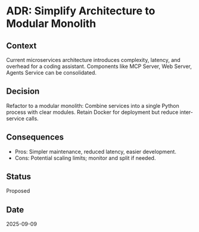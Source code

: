 # ADR: Simplify Architecture to Modular Monolith

## Context
Current microservices architecture introduces complexity, latency, and overhead for a coding assistant. Components like MCP Server, Web Server, Agents Service can be consolidated.

## Decision
Refactor to a modular monolith: Combine services into a single Python process with clear modules. Retain Docker for deployment but reduce inter-service calls.

## Consequences
- Pros: Simpler maintenance, reduced latency, easier development.
- Cons: Potential scaling limits; monitor and split if needed.

## Status
Proposed

## Date
2025-09-09